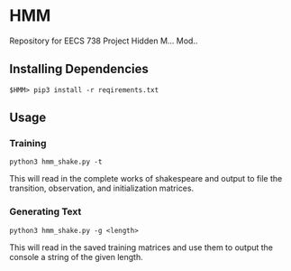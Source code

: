 # HMM
Repository for EECS 738 Project Hidden M... Mod..

## Installing Dependencies

```
$HMM> pip3 install -r reqirements.txt

```

## Usage

### Training
```
python3 hmm_shake.py -t
```
This will read in the complete works of shakespeare and output to file the transition, observation, and initialization matrices.

### Generating Text
```
python3 hmm_shake.py -g <length>
```
This will read in the saved training matrices and use them to output the console a string of the given length.
